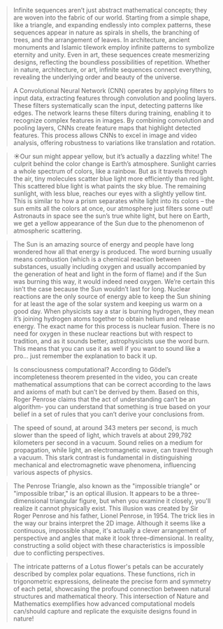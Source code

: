 > Infinite sequences aren’t just abstract mathematical concepts; they are woven into the fabric of our world. Starting from a simple shape, like a triangle, and expanding endlessly into complex patterns, these sequences appear in nature as spirals in shells, the branching of trees, and the arrangement of leaves. In architecture, ancient monuments and Islamic tilework employ infinite patterns to symbolize eternity and unity. Even in art, these sequences create mesmerizing designs, reflecting the boundless possibilities of repetition. Whether in nature, architecture, or art, infinite sequences connect everything, revealing the underlying order and beauty of the universe.

> A Convolutional Neural Network (CNN) operates by applying filters to input data, extracting features through convolution and pooling layers. These filters systematically scan the input, detecting patterns like edges. The network learns these filters during training, enabling it to recognize complex features in images. By combining convolution and pooling layers, CNNs create feature maps that highlight detected features. This process allows CNNs to excel in image and video analysis, offering robustness to variations like translation and rotation.

> ☀️Our sun might appear yellow, but it’s actually a dazzling white! The culprit behind the color change is Earth’s atmosphere. Sunlight carries a whole spectrum of colors, like a rainbow. But as it travels through the air, tiny molecules scatter blue light more efficiently than red light. This scattered blue light is what paints the sky blue. The remaining sunlight, with less blue, reaches our eyes with a slightly yellow tint. This is similar to how a prism separates white light into its colors – the sun emits all the colors at once, our atmosphere just filters some out! Astronauts in space see the sun’s true white light, but here on Earth, we get a yellow appearance of the Sun due to the phenomenon of atmospheric scattering.

> The Sun is an amazing source of energy and people have long wondered how all that energy is produced. The word burning usually means combustion (which is a chemical reaction between substances, usually including oxygen and usually accompanied by the generation of heat and light in the form of flame) and if the Sun was burning this way, it would indeed need oxygen. We’re certain this isn’t the case because the Sun wouldn’t last for long. Nuclear reactions are the only source of energy able to keep the Sun shining for at least the age of the solar system and keeping us warm on a good day. When physicists say a star is burning hydrogen, they mean it’s joining hydrogen atoms together to obtain helium and release energy. The exact name for this process is nuclear fusion. There is no need for oxygen in these nuclear reactions but with respect to tradition, and as it sounds better, astrophysicists use the word burn. This means that you can use it as well if you want to sound like a pro… just remember the explanation to back it up.

> Is consciousness computational? According to Gödel’s incompleteness theorem presented in the video, you can create mathematical assumptions that can be correct according to the laws and axioms of math but can’t be derived by them. Based on this, Roger Penrose claims that the act of understanding can’t be an algorithm- you can understand that something is true based on your belief in a set of rules that you can’t derive your conclusions from.

> The speed of sound, at around 343 meters per second, is much slower than the speed of light, which travels at about 299,792 kilometers per second in a vacuum. Sound relies on a medium for propagation, while light, an electromagnetic wave, can travel through a vacuum. This stark contrast is fundamental in distinguishing mechanical and electromagnetic wave phenomena, influencing various aspects of physics.

> The Penrose Triangle, also known as the "impossible triangle" or "impossible tribar," is an optical illusion. It appears to be a three-dimensional triangular figure, but when you examine it closely, you'll realize it cannot physically exist. This illusion was created by Sir Roger Penrose and his father, Lionel Penrose, in 1954. The trick lies in the way our brains interpret the 2D image. Although it seems like a continuous, impossible shape, it's actually a clever arrangement of perspective and angles that make it look three-dimensional. In reality, constructing a solid object with these characteristics is impossible due to conflicting perspectives.

> The intricate patterns of a Lotus flower's petals can be accurately described by complex polar equations. These functions, rich in trigonometric expressions, delineate the precise form and symmetry of each petal, showcasing the profound connection between natural structures and mathematical theory. This intersection of Nature and Mathematics exemplifies how advanced computational models can/should capture and replicate the exquisite designs found in nature!


